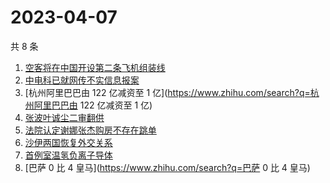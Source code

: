 # 2023-04-07

共 8 条

<!-- BEGIN ZHIHUSEARCH -->
<!-- 最后更新时间 Fri Apr 07 2023 17:08:45 GMT+0800 (China Standard Time) -->
1. [空客将在中国开设第二条飞机组装线](https://www.zhihu.com/search?q=空客将在中国开设第二条飞机组装线)
1. [中电科已就网传不实信息报案](https://www.zhihu.com/search?q=中电科已就网传不实信息报案)
1. [杭州阿里巴巴由 122 亿减资至 1 亿](https://www.zhihu.com/search?q=杭州阿里巴巴由 122 亿减资至 1 亿)
1. [张波叶诚尘二审翻供](https://www.zhihu.com/search?q=张波叶诚尘二审翻供)
1. [法院认定谢娜张杰购房不存在跳单](https://www.zhihu.com/search?q=法院认定谢娜张杰购房不存在跳单)
1. [沙伊两国恢复外交关系](https://www.zhihu.com/search?q=沙伊两国恢复外交关系)
1. [首例室温氢负离子导体](https://www.zhihu.com/search?q=首例室温氢负离子导体)
1. [巴萨 0 比 4 皇马](https://www.zhihu.com/search?q=巴萨 0 比 4 皇马)
<!-- END ZHIHUSEARCH -->
